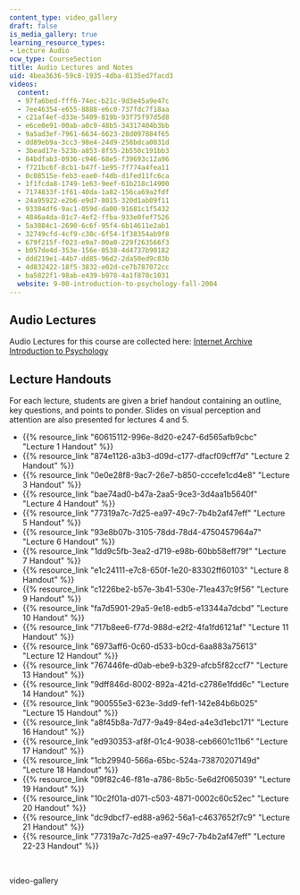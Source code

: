 ```yaml
---
content_type: video_gallery
draft: false
is_media_gallery: true
learning_resource_types:
- Lecture Audio
ocw_type: CourseSection
title: Audio Lectures and Notes
uid: 4bea3636-59c8-1935-4dba-8135ed7facd3
videos:
  content:
  - 97fa6bed-fff6-74ec-b21c-9d3e45a9e47c
  - 7ee46354-e655-8888-e6c0-737fdc7f18aa
  - c21af4ef-d33e-5409-819b-93f75f97d5d8
  - e6ce0e91-00ab-a0c9-48b5-34317404b3bb
  - 9a5ad3ef-7961-6634-6623-28d097884f65
  - dd89eb9a-3cc3-98e4-24d9-258bdca0031d
  - 3bead17e-523b-a853-8f55-2b550c191bb3
  - 84bdfab3-0936-c946-68e5-f39693c12a96
  - f721bc6f-8cb1-b47f-1e95-7f774a4fea11
  - 0c08515e-feb3-eae0-f4db-d1fed11fc6ca
  - 1f1fcda8-1749-1e63-9eef-61b218c14900
  - 7174833f-1f61-40da-1a82-156ca69a2fdf
  - 24a95922-e2b6-e9d7-8015-320d1ab09f11
  - 93384df6-9ac1-059d-da00-91681c1f5432
  - 4846a4da-01c7-4ef2-ffba-933e0fef7526
  - 5a3884c1-2690-6c6f-95f4-6b14611e2ab1
  - 32749cfd-4cf9-c30c-6f54-1f38354ab9f8
  - 679f215f-f023-e9a7-00a0-229f263566f3
  - b057de4d-353e-156e-0538-4d4737b90182
  - ddd219e1-44b7-dd85-96d2-2da50ed9c83b
  - 4d832422-18f5-3832-e02d-ce7b787072cc
  - ba5822f1-98ab-e439-b978-4a1f878c1031
  website: 9-00-introduction-to-psychology-fall-2004
---
```

## Audio Lectures

Audio Lectures for this course are collected here: [Internet Archive Introduction to Psychology](https://archive.org/details/MIT9.00F04/)

## Lecture Handouts

For each lecture, students are given a brief handout containing an outline, key questions, and points to ponder. Slides on visual perception and attention are also presented for lectures 4 and 5.

- {{% resource_link "60615112-996e-8d20-e247-6d565afb9cbc" "Lecture 1 Handout" %}}
- {{% resource_link "874e1126-a3b3-d09d-c177-dfacf09cff7d" "Lecture 2 Handout" %}}
- {{% resource_link "0e0e28f8-9ac7-26e7-b850-cccefe1cd4e8" "Lecture 3 Handout" %}}
- {{% resource_link "bae74ad0-b47a-2aa5-9ce3-3d4aa1b5640f" "Lecture 4 Handout" %}}
- {{% resource_link "77319a7c-7d25-ea97-49c7-7b4b2af47eff" "Lecture 5 Handout" %}}
- {{% resource_link "93e8b07b-3105-78dd-78d4-4750457964a7" "Lecture 6 Handout" %}}
- {{% resource_link "1dd9c5fb-3ea2-d719-e98b-60bb58eff79f" "Lecture 7 Handout" %}}
- {{% resource_link "e1c24111-e7c8-650f-1e20-83302ff60103" "Lecture 8 Handout" %}}
- {{% resource_link "c1226be2-b57e-3b41-530e-71ea437c9f56" "Lecture 9 Handout" %}}
- {{% resource_link "fa7d5901-29a5-9e18-edb5-e13344a7dcbd" "Lecture 10 Handout" %}}
- {{% resource_link "717b8ee6-f77d-988d-e2f2-4fa1fd6121af" "Lecture 11 Handout" %}}
- {{% resource_link "6973aff6-0c60-d533-b0cd-6aa883a75613" "Lecture 12 Handout" %}}
- {{% resource_link "767446fe-d0ab-ebe9-b329-afcb5f82ccf7" "Lecture 13 Handout" %}}
- {{% resource_link "9dff846d-8002-892a-421d-c2786e1fdd6c" "Lecture 14 Handout" %}}
- {{% resource_link "900555e3-623e-3dd9-fef1-142e84b6b025" "Lecture 15 Handout" %}}
- {{% resource_link "a8f45b8a-7d77-9a49-84ed-a4e3d1ebc171" "Lecture 16 Handout" %}}
- {{% resource_link "ed930353-af8f-01c4-9038-ceb6601c11b6" "Lecture 17 Handout" %}}
- {{% resource_link "1cb29940-566a-65bc-524a-73870207149d" "Lecture 18 Handout" %}}
- {{% resource_link "09f82c46-f81e-a786-8b5c-5e6d2f065039" "Lecture 19 Handout" %}}
- {{% resource_link "10c2f01a-d071-c503-4871-0002c60c52ec" "Lecture 20 Handout" %}}
- {{% resource_link "dc9dbcf7-ed88-a962-56a1-c4637652f7c9" "Lecture 21 Handout" %}}
- {{% resource_link "77319a7c-7d25-ea97-49c7-7b4b2af47eff" "Lecture 22-23 Handout" %}}

 

video-gallery